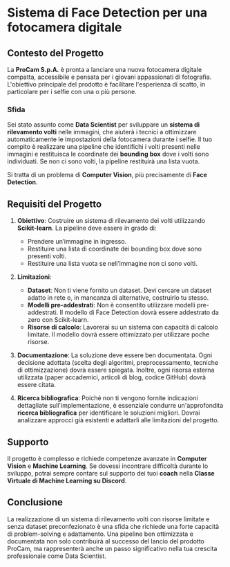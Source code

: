# Sistema di Face Detection per una fotocamera digitale

## Contesto del Progetto

La **ProCam S.p.A.** è pronta a lanciare una nuova fotocamera digitale compatta, accessibile e pensata per i giovani appassionati di fotografia. L'obiettivo principale del prodotto è facilitare l'esperienza di scatto, in particolare per i selfie con una o più persone.

### Sfida
Sei stato assunto come **Data Scientist** per sviluppare un **sistema di rilevamento volti** nelle immagini, che aiuterà i tecnici a ottimizzare automaticamente le impostazioni della fotocamera durante i selfie. Il tuo compito è realizzare una pipeline che identifichi i volti presenti nelle immagini e restituisca le coordinate dei **bounding box** dove i volti sono individuati. Se non ci sono volti, la pipeline restituirà una lista vuota.

Si tratta di un problema di **Computer Vision**, più precisamente di **Face Detection**.

## Requisiti del Progetto

1. **Obiettivo**: Costruire un sistema di rilevamento dei volti utilizzando **Scikit-learn**. La pipeline deve essere in grado di:
    - Prendere un’immagine in ingresso.
    - Restituire una lista di coordinate dei bounding box dove sono presenti volti.
    - Restituire una lista vuota se nell’immagine non ci sono volti.

2. **Limitazioni**:
    - **Dataset**: Non ti viene fornito un dataset. Devi cercare un dataset adatto in rete o, in mancanza di alternative, costruirlo tu stesso.
    - **Modelli pre-addestrati**: Non è consentito utilizzare modelli pre-addestrati. Il modello di Face Detection dovrà essere addestrato da zero con Scikit-learn.
    - **Risorse di calcolo**: Lavorerai su un sistema con capacità di calcolo limitate. Il modello dovrà essere ottimizzato per utilizzare poche risorse.

3. **Documentazione**: La soluzione deve essere ben documentata. Ogni decisione adottata (scelta degli algoritmi, preprocessamento, tecniche di ottimizzazione) dovrà essere spiegata. Inoltre, ogni risorsa esterna utilizzata (paper accademici, articoli di blog, codice GitHub) dovrà essere citata.

4. **Ricerca bibliografica**: Poiché non ti vengono fornite indicazioni dettagliate sull'implementazione, è essenziale condurre un'approfondita **ricerca bibliografica** per identificare le soluzioni migliori. Dovrai analizzare approcci già esistenti e adattarli alle limitazioni del progetto.


## Supporto
Il progetto è complesso e richiede competenze avanzate in **Computer Vision** e **Machine Learning**. Se dovessi incontrare difficoltà durante lo sviluppo, potrai sempre contare sul supporto dei tuoi **coach** nella **Classe Virtuale di Machine Learning su Discord**.

## Conclusione
La realizzazione di un sistema di rilevamento volti con risorse limitate e senza dataset preconfezionato è una sfida che richiede una forte capacità di problem-solving e adattamento. Una pipeline ben ottimizzata e documentata non solo contribuirà al successo del lancio del prodotto ProCam, ma rappresenterà anche un passo significativo nella tua crescita professionale come Data Scientist.

